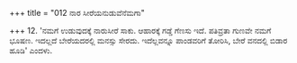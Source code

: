 +++
title = "012 ನಾರ ಸೀರೆಯನುಡುವೆನೆಮಗಾ"

+++
12. 'ನಮಗೆ ಉಡುವುದಕ್ಕೆ ನಾರುಸೀರೆ ಸಾಕು. ಆಹಾರಕ್ಕೆ ಗಡ್ಡೆ ಗೆಣಸು ಇದೆ. ಪತಿವ್ರತಾ ಗುಣವೇ ನಮಗೆ ಭೂಷಣ. ಇದಲ್ಲದೆ ಬೇರೆಯದರಲ್ಲಿ ಮನಸ್ಸು ಸೇರದು. ಇದೆಲ್ಲವನ್ನೂ ಪಾಂಡವರಿಗೆ ತೋರಿಸಿ, ಬೇರೆ ವನದಲ್ಲಿ ಬಿಡಾರ ಹೂಡಿ' ಎಂದಳು.